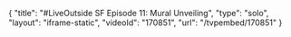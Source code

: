 {
    "title": "#LiveOutside SF Episode 11: Mural Unveiling",
    "type": "solo",
    "layout": "iframe-static",
    "videoId": "170851",
    "url": "\/tvpembed\/170851"
}